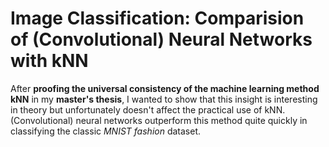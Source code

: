 # Image Classification: Comparision of (Convolutional) Neural Networks with kNN
After **proofing the universal consistency of the machine learning method kNN** in my **master's thesis**, I wanted to show that this insight is interesting in theory but unfortunately doesn't affect the practical use of kNN. (Convolutional) neural networks outperform this method quite quickly in classifying the classic *MNIST fashion* dataset.

